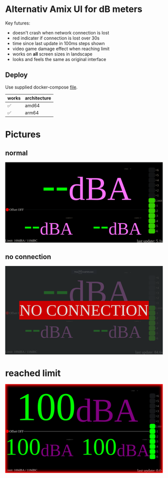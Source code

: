 # Alternativ Amix UI for dB meters 

Key futures:
 - doesn't crash when network connection is lost
 - red indicater if connection is lost over 30s
 - time since last update in 100ms steps shown
 - video game damage effect when reaching limit
 - works on **all** screen sizes in landscape
 - looks and feels the same as original interface


## Deploy
Use supplied docker-compose [file](docker-compose.yml).

|works|architecture|
|--|--|
|✅ |amd64|
|✅ |arm64|

# Pictures
## normal
![normal view](pictures/normal.png)

## no connection
![no connection view](pictures/no%20connection.png)

# reached limit
![damage effect](pictures/damage.png)